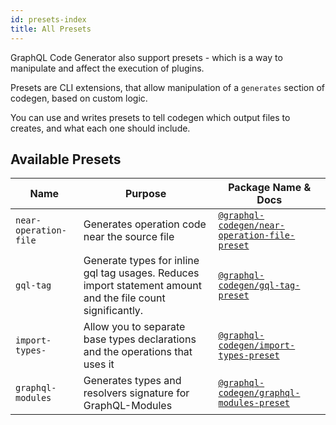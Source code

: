 ```yaml
---
id: presets-index
title: All Presets
---
```


GraphQL Code Generator also support presets - which is a way to manipulate and affect the execution of plugins.

Presets are CLI extensions, that allow manipulation of a `generates` section of codegen, based on custom logic.

You can use and writes presets to tell codegen which output files to creates, and what each one should include.

## Available Presets

| Name                  | Purpose                                                                                                     | Package Name & Docs                                                       |
| --------------------- | ----------------------------------------------------------------------------------------------------------- | ------------------------------------------------------------------------- |
| `near-operation-file` | Generates operation code near the source file                                                               | [`@graphql-codegen/near-operation-file-preset`](./near-operation-file.md) |
| `gql-tag`             | Generate types for inline gql tag usages. Reduces import statement amount and the file count significantly. | [`@graphql-codegen/gql-tag-preset`](./gql-tag.md)                         |
| `import-types-`       | Allow you to separate base types declarations and the operations that uses it                               | [`@graphql-codegen/import-types-preset`](./import-types.md)               |
| `graphql-modules`     | Generates types and resolvers signature for GraphQL-Modules                                                 | [`@graphql-codegen/graphql-modules-preset`](./graphql-modules.md)         |
